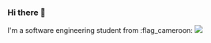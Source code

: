 ### Hi there 👋

I'm a software engineering student from :flag_cameroon:
<picture>
  <source
    srcset="https://github-readme-stats.vercel.app/api?username=Joy-sameza&show_icons=true&theme=dark&rank_icon=github"
    media="(prefers-color-scheme: dark)"
  />
  <source
    srcset="https://github-readme-stats.vercel.app/api?username=Joy-sameza&show_icons=true&rank_icon=github"
    media="(prefers-color-scheme: light)"
  />
  <img src="https://github-readme-stats.vercel.app/api?username=Joy-sameza&show_icons=true&rank_icon=github" />
</picture>

<!--
**Joy-sameza/Joy-sameza** is a ✨ _special_ ✨ repository because its `README.md` (this file) appears on your GitHub profile.

Here are some ideas to get you started:

- 🔭 I’m currently working on ...
- 🌱 I’m currently learning ...
- 👯 I’m looking to collaborate on ...
- 🤔 I’m looking for help with ...
- 💬 Ask me about ...
- 📫 How to reach me: ...
- 😄 Pronouns: ...
- ⚡ Fun fact: ...
-->

